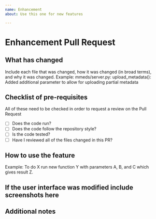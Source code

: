 ```yaml
---
name: Enhancement
about: Use this one for new features

---
```

# Enhancement Pull Request


## What has changed
Include each file that was changed, how it was changed (in broad terms), and why it was changed.
Example:
    mmeds/server.py:
        upload_metadata(): Added additional parameter to allow for uploading partial metadata

## Checklist of pre-requisites
All of these need to be checked in order to request a review on the Pull Request
-   [ ] Does the code run?  
-   [ ] Does the code follow the repository style?  
-   [ ] Is the code tested?  
-   [ ] Have I reviewed all of the files changed in this PR?  

## How to use the feature
Example: To do X run new function Y with parameters A, B, and C which gives result Z.

## If the user interface was modified include screenshots here

## Additional notes

